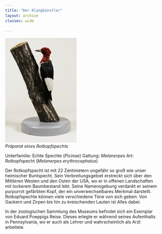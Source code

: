 ```yaml
---
title: "Der Klangkünstler"
layout: archive
classes: wide

---
```


[![](/img/thumbs/Rotkopfspecht_thumb.jpg)](/img/Rotkopfspecht.jpg)
*<br>Präparat eines Rotkopfspechts*

Unterfamilie: Echte Spechte (*Picinae*)
Gattung: *Melanerpes*
Art: Rotkopfspecht (*Melanerpes erythrocephalus*)

Der Rotkopfspecht ist mit 22 Zentimetern ungefähr so groß wie unser heimischer Buntspecht. Sein Verbreitungsgebiet erstreckt sich über den Mittleren Westen und den Osten der USA, wo er in offenen Landschaften mit lockerem Baumbestand lebt. Seine Namensgebung verdankt er seinem purpurrot gefärbten Kopf, der ein unverwechselbares Merkmal darstellt. Rotkopfspechte können viele verschiedene Töne von sich geben: Von Gackern und Zirpen bis hin zu kreischenden Lauten ist Alles dabei.

In der zoologischen Sammlung des Museums befindet sich ein Exemplar von Eduard Poeppigs Reise. Dieses erlegte er während seines Aufenthalts in Pennsylvania, wo er auch als Lehrer und wahrscheinlich als Arzt arbeitete.
